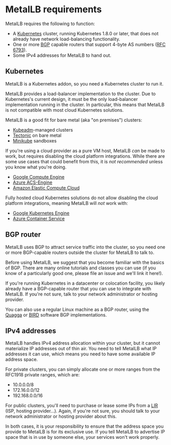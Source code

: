 # MetalLB requirements

MetalLB requires the following to function:

- A [Kubernetes](https://kubernetes.io) cluster, running Kubernetes
  1.8.0 or later, that does not already have network load-balancing
  functionality.
- One or
  more [BGP](https://en.wikipedia.org/wiki/Border_Gateway_Protocol)
  capable routers that support 4-byte AS numbers
  ([RFC 6793](https://tools.ietf.org/html/rfc6793)).
- Some IPv4 addresses for MetalLB to hand out.

## Kubernetes

MetalLB is a Kubernetes addon, so you need a Kubernetes cluster to run
it.

MetalLB provides a load-balancer implementation to the cluster. Due to
Kubernetes's current design, it must be the only load-balancer
implementation running in the cluster. In particular, this means that
MetalLB is not compatible with most cloud Kubernetes solutions.

MetalLB is a good fit for bare metal (aka "on premises") clusters:
- [Kubeadm](https://kubernetes.io/docs/setup/independent/create-cluster-kubeadm/)-managed clusters
- [Tectonic](https://coreos.com/tectonic/) on bare metal
- [Minikube](https://github.com/kubernetes/minikube) sandboxes

If you're using a cloud provider as a pure VM host, MetalLB _can_ be
made to work, but requires disabling the cloud platform
integrations. While there are some use cases that could benefit from
this, it is _not recommended_ unless you know what you're doing.
- [Google Compute Engine](https://kubernetes.io/docs/getting-started-guides/gce/)
- [Azure ACS-Engine](https://github.com/Azure/acs-engine/blob/master/docs/kubernetes.md)
- [Amazon Elastic Compute Cloud](https://kubernetes.io/docs/getting-started-guides/aws/)

Fully hosted cloud Kubernetes solutions do not allow disabling the cloud platform integrations, meaning MetalLB will _not_ work with:
- [Google Kubernetes Engine](https://cloud.google.com/kubernetes-engine/)
- [Azure Container Service](https://azure.microsoft.com/en-us/services/container-service/)

## BGP router

MetalLB uses BGP to attract service traffic into the cluster, so you
need one or more BGP-capable routers outside the cluster for MetalLB
to talk to.

Before using MetalLB, we suggest that you become familiar with the
basics of BGP. There are many online tutorials and classes you can use
(if you know of a particularly good one, please file an issue and
we'll link it here!).

If you're running Kubernetes in a datacenter or colocation facility,
you likely already have a BGP-capable router that you can use to
integrate with MetalLB. If you're not sure, talk to your network
administrator or hosting provider.

You can also use a regular Linux machine as a BGP router, using
the [Quagga](http://www.nongnu.org/quagga/)
or [BIRD](http://bird.network.cz/) software BGP implementations.

## IPv4 addresses

MetalLB handles IPv4 address allocation within your cluster, but it
cannot materialize IP addresses out of thin air. You need to tell
MetalLB what IP addresses it can use, which means you need to have
some available IP address space.

For private clusters, you can simply allocate one or more ranges from
the RFC1918 private ranges, which are:
- 10.0.0.0/8
- 172.16.0.0/12
- 192.168.0.0/16

For public clusters, you'll need to purchase or lease some IPs from
a [LIR](https://en.wikipedia.org/wiki/Local_Internet_registry) (ISP,
hosting provider...). Again, if you're not sure, you should talk to
your network administrator or hosting provider about this.

In both cases, it is your responsibility to ensure that the address
space you provide to MetalLB is for its exclusive use. If you tell
MetalLB to advertise IP space that is in use by someone else, your
services won't work properly.
